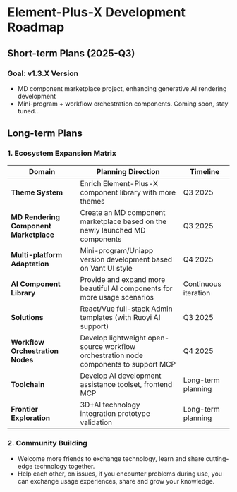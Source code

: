 # Element-Plus-X Development Roadmap

## Short-term Plans (2025-Q3)

### Goal: v1.3.X Version

- MD component marketplace project, enhancing generative AI rendering development
- Mini-program + workflow orchestration components. Coming soon, stay tuned...

## Long-term Plans

### 1. Ecosystem Expansion Matrix

| Domain                                 | Planning Direction                                                                    | Timeline             |
| -------------------------------------- | ------------------------------------------------------------------------------------- | -------------------- |
| **Theme System**                       | Enrich Element-Plus-X component library with more themes                              | Q3 2025              |
| **MD Rendering Component Marketplace** | Create an MD component marketplace based on the newly launched MD components          | Q3 2025              |
| **Multi-platform Adaptation**          | Mini-program/Uniapp version development based on Vant UI style                        | Q4 2025              |
| **AI Component Library**               | Provide and expand more beautiful AI components for more usage scenarios              | Continuous iteration |
| **Solutions**                          | React/Vue full-stack Admin templates (with Ruoyi AI support)                          | Q3 2025              |
| **Workflow Orchestration Nodes**       | Develop lightweight open-source workflow orchestration node components to support MCP | Q4 2025              |
| **Toolchain**                          | Develop AI development assistance toolset, frontend MCP                               | Long-term planning   |
| **Frontier Exploration**               | 3D+AI technology integration prototype validation                                     | Long-term planning   |

### 2. Community Building

- Welcome more friends to exchange technology, learn and share cutting-edge technology together.
- Help each other, on issues, if you encounter problems during use, you can exchange usage experiences, share and grow your knowledge.
